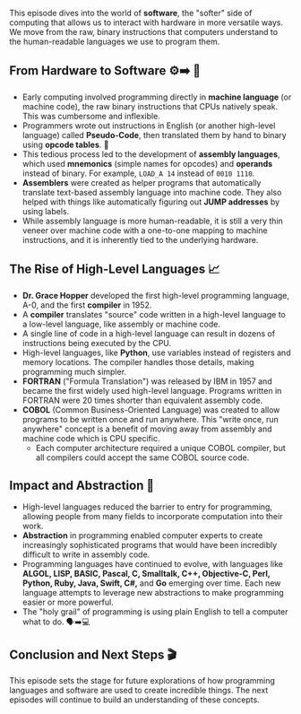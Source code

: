 This episode dives into the world of **software**, the "softer" side of computing that allows us to interact with hardware in more versatile ways. We move from the raw, binary instructions that computers understand to the human-readable languages we use to program them.

## From Hardware to Software ⚙️➡️ 💽

- Early computing involved programming directly in **machine language** (or machine code), the raw binary instructions that CPUs natively speak. This was cumbersome and inflexible.
- Programmers wrote out instructions in English (or another high-level language) called **Pseudo-Code**, then translated them by hand to binary using **opcode tables**. 🤯
- This tedious process led to the development of **assembly languages**, which used **mnemonics** (simple names for opcodes) and **operands** instead of binary. For example, `LOAD_A 14` instead of `0010 1110`.
- **Assemblers** were created as helper programs that automatically translate text-based assembly language into machine code. They also helped with things like automatically figuring out **JUMP addresses** by using labels.
- While assembly language is more human-readable, it is still a very thin veneer over machine code with a one-to-one mapping to machine instructions, and it is inherently tied to the underlying hardware.

## The Rise of High-Level Languages 📈

- **Dr. Grace Hopper** developed the first high-level programming language, A-0, and the first **compiler** in 1952.
- A **compiler** translates "source" code written in a high-level language to a low-level language, like assembly or machine code.
- A single line of code in a high-level language can result in dozens of instructions being executed by the CPU.
- High-level languages, like **Python**, use variables instead of registers and memory locations. The compiler handles those details, making programming much simpler.
- **FORTRAN** ("Formula Translation") was released by IBM in 1957 and became the first widely used high-level language. Programs written in FORTRAN were 20 times shorter than equivalent assembly code.
- **COBOL** (Common Business-Oriented Language) was created to allow programs to be written once and run anywhere. This "write once, run anywhere" concept is a benefit of moving away from assembly and machine code which is CPU specific.
    - Each computer architecture required a unique COBOL compiler, but all compilers could accept the same COBOL source code.

## Impact and Abstraction 🤯

- High-level languages reduced the barrier to entry for programming, allowing people from many fields to incorporate computation into their work.
- **Abstraction** in programming enabled computer experts to create increasingly sophisticated programs that would have been incredibly difficult to write in assembly code.
- Programming languages have continued to evolve, with languages like **ALGOL, LISP, BASIC, Pascal, C, Smalltalk, C++, Objective-C, Perl, Python, Ruby, Java, Swift, C#,** and **Go** emerging over time. Each new language attempts to leverage new abstractions to make programming easier or more powerful.
- The "holy grail" of programming is using plain English to tell a computer what to do. 🗣️➡️💻

## Conclusion and Next Steps 🎬

This episode sets the stage for future explorations of how programming languages and software are used to create incredible things. The next episodes will continue to build an understanding of these concepts.
